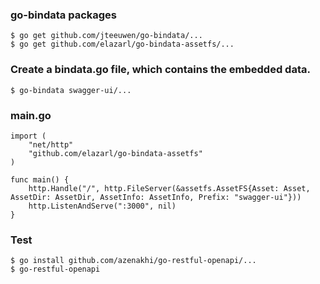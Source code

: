 ### go-bindata packages
```
$ go get github.com/jteeuwen/go-bindata/...
$ go get github.com/elazarl/go-bindata-assetfs/...
```

### Create a bindata.go file, which contains the embedded data.
```
$ go-bindata swagger-ui/...
```

### main.go
```
import (
	"net/http"
	"github.com/elazarl/go-bindata-assetfs"
)

func main() {
	http.Handle("/", http.FileServer(&assetfs.AssetFS{Asset: Asset, AssetDir: AssetDir, AssetInfo: AssetInfo, Prefix: "swagger-ui"}))
	http.ListenAndServe(":3000", nil)
}
```

### Test
```
$ go install github.com/azenakhi/go-restful-openapi/...
$ go-restful-openapi
```
